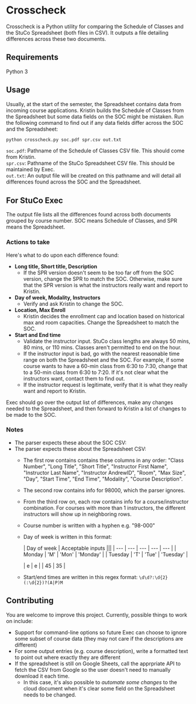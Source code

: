 # Crosscheck

Crosscheck is a Python utility for comparing the Schedule of Classes and the StuCo Spreadsheet (both files in CSV). It outputs a file detailing differences across these two documents.

## Requirements

Python 3

## Usage

Usually, at the start of the semester, the Spreadsheet contains data from incoming course applications. Kristin builds the Schedule of Classes from the Spreadsheet but some data fields on the SOC might be mistaken. Run the following command to find out if any data fields differ across the SOC and the Spreadsheet:

```bash
python crosscheck.py soc.pdf spr.csv out.txt
```
`soc.pdf`: Pathname of the Schedule of Classes CSV file. This should come from Kristin.\
`spr.csv`: Pathname of the StuCo Spreadsheet CSV file. This should be maintained by Exec.\
`out.txt`: An output file will be created on this pathname and will detail all differences found across the SOC and the Spreadsheet.

## For StuCo Exec
The output file lists all the differences found across both documents grouped by course number. SOC means Schedule of Classes, and SPR means the Spreadsheet.

### Actions to take
Here's what to do upon each difference found:

- **Long title, Short title, Description**
    - If the SPR version doesn't seem to be too far off from the SOC version, change the SPR to match the SOC. Otherwise, make sure that the SPR version is what the instructors really want and report to Kristin.
- **Day of week, Modality, Instructors**
    - Verify and ask Kristin to change the SOC.
- **Location, Max Enroll**
    - Kristin decides the enrollment cap and location based on historical max and room capacities. Change the Spreadsheet to match the SOC.
- **Start and End time**
    - Validate the instructor input. StuCo class lengths are always 50 mins, 80 mins, or 110 mins. Classes aren't permitted to end on the hour.
    - If the instructor input is bad, go with the nearest reasonable time range on both the Spreadsheet and the SOC. For example, if some course wants to have a 60-min class from 6:30 to 7:30, change that to a 50-min class from 6:30 to 7:20. If it's not clear what the instructors want, contact them to find out.
    - If the instructor request is legitimate, verify that it is what they really want and report to Kristin.

Exec should go over the output list of differences, make any changes needed to the Spreadsheet, and then forward to Kristin a list of changes to be made to the SOC.

### Notes
- The parser expects these about the SOC CSV:
- The parser expects these about the Spreadsheet CSV:
    - The first row contains contains these columns in any order: "Class Number", "Long Title", "Short Title", "Instructor First Name", "Instructor Last Name", "Instructor AndrewID", "Room", "Max Size", "Day", "Start Time", "End Time", "Modality", "Course Description".
    - The second row contains info for 98000, which the parser ignores.
    - From the third row on, each row contains info for a course/instructor combination. For courses with more than 1 instructors, the different instructors will show up in neighboring rows.
    - Course number is written with a hyphen e.g. "98-000"
    - Day of week is written in this format:

        | Day of week | Acceptable inputs |||
        | --- | --- | --- | --- | --- |
        | Monday | 'M' | 'Mon' | 'Monday' |
        | Tuesday | 'T' | 'Tue' | 'Tuesday' |

        | e | e |
        | 45 | 35 |
    - Start/end times are written in this regex format: `\d\d?:\d{2}(:\d{2})?(A|P)M`

## Contributing

You are welcome to improve this project. Currently, possible things to work on include:
- Support for command-line options so future Exec can choose to ignore some subset of course data (they may not care if the descriptions are different)
- For some output entries (e.g. course description), write a formatted text to point out where exactly they are different
- If the spreadsheet is still on Google Sheets, call the apprpriate API to fetch the CSV from Google so the user doesn't need to manually download it each time.
    - In this case, it's also possible to *automate some changes* to the cloud document when it's clear some field on the Spreadsheet needs to be changed.
